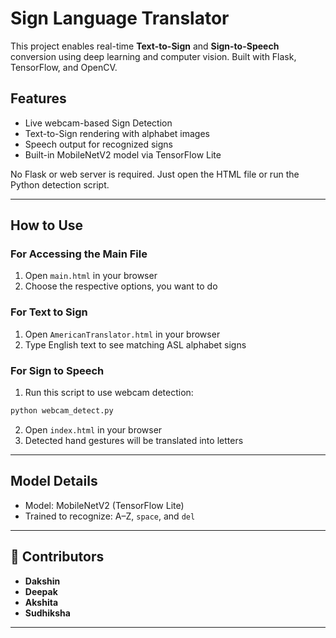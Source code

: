 
# Sign Language Translator 

This project enables real-time **Text-to-Sign** and **Sign-to-Speech** conversion using deep learning and computer vision. Built with Flask, TensorFlow, and OpenCV.

##  Features

-  Live webcam-based Sign Detection
-  Text-to-Sign rendering with alphabet images
-  Speech output for recognized signs
-  Built-in MobileNetV2 model via TensorFlow Lite

No Flask or web server is required. Just open the HTML file or run the Python detection script.


---

## How to Use

### For Accessing the Main File
1. Open `main.html` in your browser
2. Choose the respective options, you want to do

###  For Text to Sign
1. Open `AmericanTranslator.html` in your browser
2. Type English text to see matching ASL alphabet signs

### For Sign to Speech
1. Run this script to use webcam detection:
```bash
python webcam_detect.py
```
2. Open `index.html` in your browser
3. Detected hand gestures will be translated into letters

---

##  Model Details
- Model: MobileNetV2 (TensorFlow Lite)
- Trained to recognize: A–Z, `space`, and `del`

---

## 👥 Contributors
- **Dakshin**
- **Deepak**
- **Akshita**
- **Sudhiksha**

---
